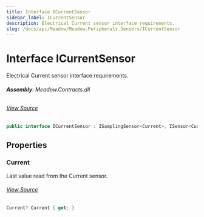 ```yaml
---
title: Interface ICurrentSensor
sidebar_label: ICurrentSensor
description: Electrical Current sensor interface requirements.
slug: /docs/api/Meadow/Meadow.Peripherals.Sensors/ICurrentSensor
---
```

# Interface ICurrentSensor
Electrical Current sensor interface requirements.

###### **Assembly**: Meadow.Contracts.dll
###### [View Source](https://github.com/WildernessLabs/Meadow.Contracts.git/blob/develop/Source/Meadow.Contracts/Peripherals/Sensors/Electrical/ICurrentSensor.cs#L8)
```csharp title="Declaration"
public interface ICurrentSensor : ISamplingSensor<Current>, ISensor<Current>, ISensor, ISamplingSensor
```
## Properties
### Current
Last value read from the Current sensor.
###### [View Source](https://github.com/WildernessLabs/Meadow.Contracts.git/blob/develop/Source/Meadow.Contracts/Peripherals/Sensors/Electrical/ICurrentSensor.cs#L13)
```csharp title="Declaration"
Current? Current { get; }
```
